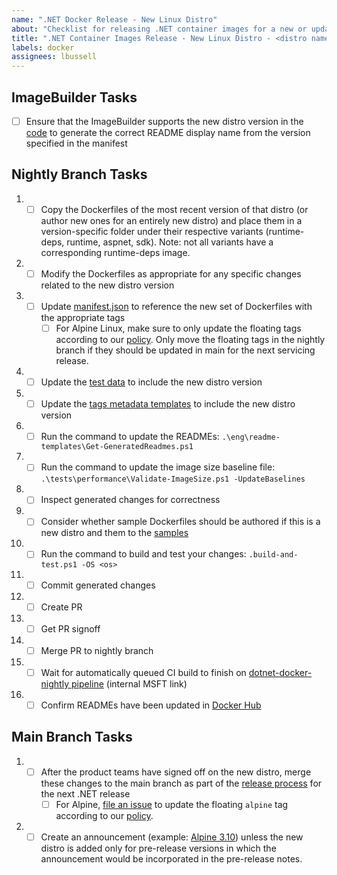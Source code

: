 ```yaml
---
name: ".NET Docker Release - New Linux Distro"
about: "Checklist for releasing .NET container images for a new or updated Linux distro"
title: ".NET Container Images Release - New Linux Distro - <distro name/version>"
labels: docker
assignees: lbussell
---
```


## ImageBuilder Tasks

- [ ] Ensure that the ImageBuilder supports the new distro version in the [code](https://github.com/dotnet/docker-tools/blob/main/src/Microsoft.DotNet.ImageBuilder/src/McrTagsMetadataGenerator.cs) to generate the correct README display name from the version specified in the manifest

## Nightly Branch Tasks

1. - [ ] Copy the Dockerfiles of the most recent version of that distro (or author new ones for an entirely new distro) and place them in a version-specific folder under their respective variants (runtime-deps, runtime, aspnet, sdk). Note: not all variants have a corresponding runtime-deps image.
1. - [ ] Modify the Dockerfiles as appropriate for any specific changes related to the new distro version
1. - [ ] Update [manifest.json](https://github.com/dotnet/dotnet-docker/blob/nightly/manifest.json) to reference the new set of Dockerfiles with the appropriate tags
      - [ ] For Alpine Linux, make sure to only update the floating tags according to our [policy](https://github.com/dotnet/dotnet-docker/blob/main/documentation/supported-tags.md). Only move the floating tags in the nightly branch if they should be updated in main for the next servicing release.
1. - [ ] Update the [test data](https://github.com/dotnet/dotnet-docker/blob/nightly/tests/Microsoft.DotNet.Docker.Tests/TestData.cs) to include the new distro version
1. - [ ] Update the [tags metadata templates](https://github.com/dotnet/dotnet-docker/tree/main/eng/mcr-tags-metadata-templates) to include the new distro version
1. - [ ] Run the command to update the READMEs: `.\eng\readme-templates\Get-GeneratedReadmes.ps1`
1. - [ ] Run the command to update the image size baseline file: `.\tests\performance\Validate-ImageSize.ps1 -UpdateBaselines`
1. - [ ] Inspect generated changes for correctness
1. - [ ] Consider whether sample Dockerfiles should be authored if this is a new distro and them to the [samples](https://github.com/dotnet/dotnet-docker/tree/main/samples)
1. - [ ] Run the command to build and test your changes: `.build-and-test.ps1 -OS <os>`
1. - [ ] Commit generated changes
1. - [ ] Create PR
1. - [ ] Get PR signoff
1. - [ ] Merge PR to nightly branch
1. - [ ] Wait for automatically queued CI build to finish on [dotnet-docker-nightly pipeline](https://dev.azure.com/dnceng/internal/_build?definitionId=359) (internal MSFT link)
1. - [ ] Confirm READMEs have been updated in [Docker Hub](https://hub.docker.com/_/microsoft-dotnet)

## Main Branch Tasks

1. - [ ] After the product teams have signed off on the new distro, merge these changes to the main branch as part of the [release process](https://github.com/dotnet/release/blob/main/.github/ISSUE_TEMPLATE/dotnet-docker-servicing-release.md) for the next .NET release
      - [ ] For Alpine, [file an issue](https://github.com/dotnet/dotnet-docker/issues/new?body=In+the+MMMM+YYYY+servicing+release%2C+%5BAlpine+3.XX+container+images+were+published%5D%28link+to+announcement%29.+In+the+MMMM+YYYY+servicing+release%2C+all+Alpine+floating+tags+were+updated+to+target+Alpine+3.XX+instead+of+Alpine+3.XX-1+according+to+our+%5Btagging+policy%5D%28https%3A%2F%2Fgithub.com%2Fdotnet%2Fdotnet-docker%2Fblob%2Fmain%2Fdocumentation%2Fsupported-tags.md%29.%0D%0A%0D%0APer+the+%5B.NET+Docker+platform+support+policy%5D%28https%3A%2F%2Fgithub.com%2Fdotnet%2Fdotnet-docker%2Fblob%2Fmain%2Fdocumentation%2Fsupported-platforms.md%23linux%29%2C+Alpine+3.XX+images+will+no+longer+be+maintained+starting+on+YYYY-MM-DD.+This+issue+tracks+removing+those+Dockerfiles.%0D%0A%0D%0ARelated%3A+link+to+PR+adding+Alpine+3.XX&title=Remove+Alpine+3.XX+Dockerfiles) to update the floating `alpine` tag according to our [policy](https://github.com/dotnet/dotnet-docker/blob/main/documentation/supported-tags.md).
1. - [ ] Create an announcement (example: [Alpine 3.10](https://github.com/dotnet/dotnet-docker/issues/1418)) unless the new distro is added only for pre-release versions in which the announcement would be incorporated in the pre-release notes.
